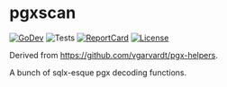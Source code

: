 # pgxscan

[![GoDev](https://img.shields.io/static/v1?label=godev&message=reference&color=00add8)](https://pkg.go.dev/github.com/pyr-sh/pgxscan)
![Tests](https://github.com/pyr-sh/pgxscan/workflows/Tests/badge.svg)
[![ReportCard](https://goreportcard.com/badge/github.com/pyr-sh/pgxscan)](https://goreportcard.com/report/github.com/pyr-sh/pgxscan)
[![License](https://img.shields.io/npm/l/express.svg)](http://opensource.org/licenses/MIT)

Derived from https://github.com/vgarvardt/pgx-helpers.

A bunch of sqlx-esque pgx decoding functions.
